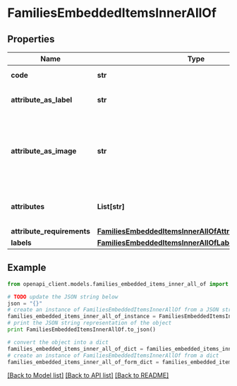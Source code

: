 # FamiliesEmbeddedItemsInnerAllOf


## Properties
Name | Type | Description | Notes
------------ | ------------- | ------------- | -------------
**code** | **str** | Family code | 
**attribute_as_label** | **str** | Attribute code used as label | 
**attribute_as_image** | **str** | Attribute code used as the main picture in the user interface (only since v2.0) | [optional] [default to 'null']
**attributes** | **List[str]** | Attributes codes that compose the family | [optional] 
**attribute_requirements** | [**FamiliesEmbeddedItemsInnerAllOfAttributeRequirements**](FamiliesEmbeddedItemsInnerAllOfAttributeRequirements.md) |  | [optional] 
**labels** | [**FamiliesEmbeddedItemsInnerAllOfLabels**](FamiliesEmbeddedItemsInnerAllOfLabels.md) |  | [optional] 

## Example

```python
from openapi_client.models.families_embedded_items_inner_all_of import FamiliesEmbeddedItemsInnerAllOf

# TODO update the JSON string below
json = "{}"
# create an instance of FamiliesEmbeddedItemsInnerAllOf from a JSON string
families_embedded_items_inner_all_of_instance = FamiliesEmbeddedItemsInnerAllOf.from_json(json)
# print the JSON string representation of the object
print FamiliesEmbeddedItemsInnerAllOf.to_json()

# convert the object into a dict
families_embedded_items_inner_all_of_dict = families_embedded_items_inner_all_of_instance.to_dict()
# create an instance of FamiliesEmbeddedItemsInnerAllOf from a dict
families_embedded_items_inner_all_of_form_dict = families_embedded_items_inner_all_of.from_dict(families_embedded_items_inner_all_of_dict)
```
[[Back to Model list]](../README.md#documentation-for-models) [[Back to API list]](../README.md#documentation-for-api-endpoints) [[Back to README]](../README.md)


